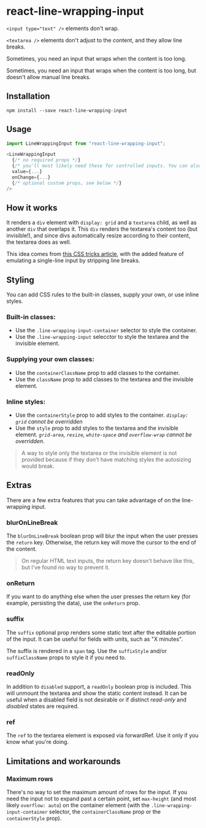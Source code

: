 # react-line-wrapping-input

`<input type="text" />` elements don't wrap.

`<textarea />` elements don't adjust to the content, and they allow line breaks.

Sometimes, you need an input that wraps when the content is too long.

Sometimes, you need an input that wraps when the content is too long, but doesn't allow manual line breaks.

## Installation

```
npm install --save react-line-wrapping-input
```

## Usage

```js
import LineWrappingInput from "react-line-wrapping-input";
```

```js
<LineWrappingInput
  {/* no required props */}
  {/* you'll most likely need these for controlled inputs. You can also use onBlur and any other textarea props */}
  value={...}
  onChange={...}
  {/* optional custom props, see below */}
/>
```

## How it works

It renders a `div` element with `display: grid` and a `textarea` child, as well as another `div` that overlaps it. This `div` renders the textarea's content too (but invisible!), and since divs automatically resize according to their content, the textarea does as well.

This idea comes from [this CSS tricks article](https://css-tricks.com/the-cleanest-trick-for-autogrowing-textareas/), with the added feature of emulating a single-line input by stripping line breaks.

## Styling

You can add CSS rules to the built-in classes, supply your own, or use inline styles.

### Built-in classes:

- Use the `.line-wrapping-input-container` selector to style the container.
- Use the `.line-wrapping-input` selecctor to style the textarea and the invisible element.

### Supplying your own classes:

- Use the `containerClassName` prop to add classes to the container.
- Use the `className` prop to add classes to the textarea and the invisible element.

### Inline styles:

- Use the `containerStyle` prop to add styles to the container. _`display: grid` cannot be overridden_
- Use the `style` prop to add styles to the textarea and the invisible element. _`grid-area`, `resize`, `white-space` and `overflow-wrap` cannot be overridden._

> A way to style only the textarea or the invisible element is not provided because if they don't have matching styles the autosizing would break.

## Extras

There are a few extra features that you can take advantage of on the line-wrapping input.

### blurOnLineBreak

The `blurOnLineBreak` boolean prop will blur the input when the user presses the `return` key. Otherwise, the return key will move the cursor to the end of the content.

> On regular HTML text inputs, the return key doesn't behave like this, but I've found no way to prevent it.

### onReturn

If you want to do anything else when the user presses the return key (for example, persisting the data), use the `onReturn` prop.

### suffix

The `suffix` optional prop renders some static text after the editable portion of the input. It can be useful for fields with units, such as "X minutes".

The suffix is rendered in a `span` tag. Use the `suffixStyle` and/or `suffixClassName` props to style it if you need to.

### readOnly

In addition to `disabled` support, a `readOnly` boolean prop is included. This will unmount the textarea and show the static content instead. It can be useful when a disabled field is not desirable or if distinct _read-only_ and _disabled_ states are required.

### ref

The `ref` to the textarea element is exposed via forwardRef. Use it only if you know what you're doing.

## Limitations and workarounds

### Maximum rows

There's no way to set the maximum amount of rows for the input. If you need the input not to expand past a certain point, set `max-height` (and most likely `overflow: auto`) on the container element (with the `.line-wrapping-input-container` selector, the `containerClassName` prop or the `containerStyle` prop).

